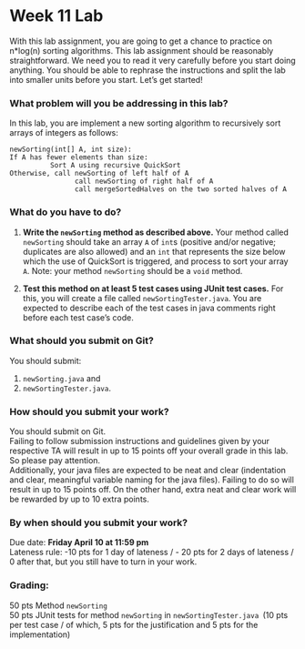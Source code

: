 # Week 11 Lab
With this lab assignment, you are going to get a chance to practice on n\*log(n) sorting algorithms. This lab assignment should be reasonably straightforward. We need you to read it very carefully before you start doing anything. You should be able to rephrase the instructions and split the lab into smaller units before you start. Let’s get started!

### What problem will you be addressing in this lab? 
In this lab, you are implement a new sorting algorithm to recursively sort arrays of integers as follows: 

```
newSorting(int[] A, int size): 
If A has fewer elements than size: 
          Sort A using recursive QuickSort
Otherwise, call newSorting of left half of A
                call newSorting of right half of A
                call mergeSortedHalves on the two sorted halves of A
```

### What do you have to do? 

1. **Write the `newSorting` method as described above.**
Your method called `newSorting` should take an array `A` of `int`s (positive and/or negative; duplicates are also allowed) and an `int` that represents the size below which the use of QuickSort is triggered, and process to sort your array `A`. 
Note: your method `newSorting` should be a `void` method.

2. **Test this method on at least 5 test cases using JUnit test cases.**
For this, you will create a file called `newSortingTester.java`. You are expected to describe each of the test cases in java comments right before each test case’s code.

### What should you submit on Git?

You should submit:
1. `newSorting.java` and
1. `newSortingTester.java`.

### How should you submit your work?

You should submit on Git. <br />
Failing to follow submission instructions and guidelines given by your respective TA will result in up to 15 points off your overall grade in this lab. So please pay attention. <br />
Additionally, your java files are expected to be neat and clear (indentation and clear, meaningful variable naming for the java files). Failing to do so will result in up to 15 points off. On the other hand, extra neat and clear work will be rewarded by up to 10 extra points.

### By when should you submit your work?

Due date: **Friday April 10 at 11:59 pm**<br />
Lateness rule: -10 pts for 1 day of lateness / - 20 pts for 2 days of lateness / 0 after that, but you still have to turn in your work. 


### Grading: 

50 pts	Method `newSorting` <br />
50 pts	JUnit tests for method `newSorting` in `newSortingTester.java `(10 pts per test case / of which, 5 pts for the justification and 5 pts for the implementation)


